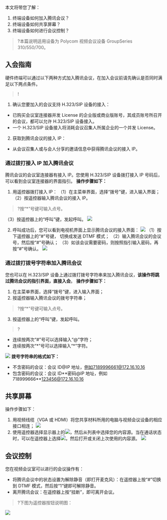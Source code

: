 本文将带您了解：
1.	终端设备如何加入腾讯会议？
2.	终端设备如何共享屏幕？
3.	终端设备如何进行会议控制？
 
>?本篇说明适用设备为 Polycom 视频会议设备 GroupSeries 310/550/700。

## 入会指南
硬件终端可以通过以下两种方式加入腾讯会议，在加入会议前请先确认是否同时满足以下两点条件。
>!
1. 确认您要加入的会议支持 H.323/SIP 设备的接入：
 - 已购买会议室连接器并发 License 的企业版或商业版账号，其成员账号所召开的会议，都可以允许 H.323/SIP 设备接入。
 - 一个 H.323/SIP 设备接入将消耗会议召集人所属企业的一个并发 License。
2. 获取到腾讯会议的接入 IP：
 - 从会议召集人或与会人分享的邀请信息中获得腾讯会议的接入 IP。
 
### 通过拨打接入 IP 加入腾讯会议
腾讯会议的会议室连接器有接入 IP。您使用 H.323/SIP 设备拨打接入 IP 号码后，可以看到会议室连接器的界面指引。
**操作步骤如下：**
1. 用遥控器拨打接入 IP：
（1）在主菜单界面，选择“拨号”键，进入输入界面；
（2）按遥控器输入腾讯会议的接入 IP。
>?按“*”号键可输入点号。

 （3）按遥控器上的“呼叫”键，发起呼叫。
![](https://main.qcloudimg.com/raw/c215e6c7f7a61a96b462e9e21c5c9bb4.png)

2. 呼叫成功后，您可以看到电视机界面上显示腾讯会议的接入界面：
![](https://main.qcloudimg.com/raw/e9216c1a753dbfb91daa7576da233e17.png)
（1）按下遥控器上的“#”号键， 切换成发送 DTMF 模式；
（2）输入腾讯会议的会议号，然后按“#”号确认；
（3）如该会议需要密码，则按照指引输入密码，再按“#”号确认。
![](https://main.qcloudimg.com/raw/6b720dcd084f24ee2df13f3d3cf9583d.png)

### 通过拨打拨号字符串加入腾讯会议
您也可以在 H.323/SIP 设备上通过拨打拨号字符串来加入腾讯会议，**该操作将跳过腾讯会议的指引界面，直接入会**。
**操作步骤如下：**
1. 在主菜单界面，选择“拨号”键，进入输入界面；
2. 按遥控器输入腾讯会议的拨号字符串；
>?按“\*”号键可输入点号。

3. 按遥控器上的“呼叫”键，发起呼叫。
>?
 - 连续按两次“#”号可以选择输入“@”字符；
 - 连续按两次“\*”号可以选择输入“\*”字符。

![](https://main.qcloudimg.com/raw/3b6a32d4dc2566a4aa5ec8675a8d50e4.png)
**拨号字符串的格式如下：**
- 不含密码的会议：会议 ID@IP 地址，例如7189996661@172.16.10.16
- 包含密码的会议：会议 ID\*\*密码@IP 地址，例如718999666**123456@172.16.10.16


## 共享屏幕
操作步骤如下：
1. 用视频线缆（VGA 或 HDMI）将您共享材料所用的电脑与视频会议设备的相应接口相连；
![](https://main.qcloudimg.com/raw/b10387bb16967331f2734dd4473cff6f.jpg)
2. 使用遥控器选择显示器上的![](https://main.qcloudimg.com/raw/4f6d54f82a42a04b85b1b4e516309b72.png)，然后从列表中选择您的内容源。当在通话状态时，可以在遥控器上选择![](https://main.qcloudimg.com/raw/76a22bcd0287db825b7c0f4fdc20973e.png)，然后打开或关闭上次使用的内容源。
![](https://main.qcloudimg.com/raw/a37788afa761394b8d82eaa9ea49076c.png)

## 会议控制
您在视频会议室可以进行的会议操作有：
- 将腾讯会议中的状态设置为解除静音（即打开麦克风）：在遥控器上按“#”切换到 DTMF 模式，然后按“1”键即可解除静音。
- 离开腾讯会议：在遥控器上按“挂断”，即可离开会议。

>?下图为遥控器按钮说明图：

![](https://main.qcloudimg.com/raw/522fb40d0ee81f9ce85f3a7443f32c0d.png)

